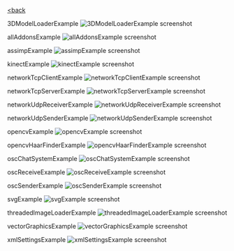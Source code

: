 [<back](../README.md)

3DModelLoaderExample
![3DModelLoaderExample screenshot](3DModelLoaderExample.png)

allAddonsExample
![allAddonsExample screenshot](allAddonsExample.png)

assimpExample
![assimpExample screenshot](assimpExample.png)

kinectExample
![kinectExample screenshot](kinectExample.png)

networkTcpClientExample
![networkTcpClientExample screenshot](networkTcpClientExample.png)

networkTcpServerExample
![networkTcpServerExample screenshot](networkTcpServerExample.png)

networkUdpReceiverExample
![networkUdpReceiverExample screenshot](networkUdpReceiverExample.png)

networkUdpSenderExample
![networkUdpSenderExample screenshot](networkUdpSenderExample.png)

opencvExample
![opencvExample screenshot](opencvExample.png)

opencvHaarFinderExample
![opencvHaarFinderExample screenshot](opencvHaarFinderExample.png)

oscChatSystemExample
![oscChatSystemExample screenshot](oscChatSystemExample.png)

oscReceiveExample
![oscReceiveExample screenshot](oscReceiveExample.png)

oscSenderExample
![oscSenderExample screenshot](oscSenderExample.png)

svgExample
![svgExample screenshot](svgExample.png)

threadedImageLoaderExample
![threadedImageLoaderExample screenshot](threadedImageLoaderExample.png)

vectorGraphicsExample
![vectorGraphicsExample screenshot](vectorGraphicsExample.png)

xmlSettingsExample
![xmlSettingsExample screenshot](xmlSettingsExample.png)
